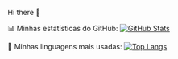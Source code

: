  Hi there 👋

📊 Minhas estatísticas do GitHub:
[![GitHub Stats](https://github-readme-stats.vercel.app/api?username=Ratatosk123&show_icons=true&theme=dark)](https://github.com/anuraghazra/github-readme-stats)

🚀 Minhas linguagens mais usadas:
[![Top Langs](https://github-readme-stats.vercel.app/api/top-langs/?username=Ratatosk123&layout=compact&theme=dark)](https://github.com/anuraghazra/github-readme-stats)
